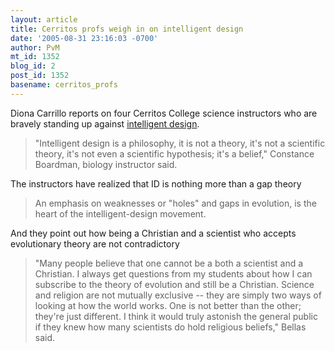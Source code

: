 ```yaml
---
layout: article
title: Cerritos profs weigh in on intelligent design
date: '2005-08-31 23:16:03 -0700'
author: PvM
mt_id: 1352
blog_id: 2
post_id: 1352
basename: cerritos_profs
---
```

Diona Carrillo reports on four Cerritos College science instructors who are bravely standing up against [intelligent design](http://www.talonmarks.com/media/paper327/news/2005/08/31/News/Cerritos.Profs.Weigh.In.On.Intelligent.Design-972166.shtml).

> "Intelligent design is a philosophy, it is not a theory, it's not a scientific theory, it's not even a scientific hypothesis; it's a belief," Constance Boardman, biology instructor said.

The instructors have realized that ID is nothing more than a gap theory

> An emphasis on weaknesses or "holes" and gaps in evolution, is the heart of the intelligent-design movement. 

And they point out how being a Christian and a scientist who accepts evolutionary theory are not contradictory

> "Many people believe that one cannot be a both a scientist and a Christian. I always get questions from my students about how I can subscribe to the theory of evolution and still be a Christian. Science and religion are not mutually exclusive -- they are simply two ways of looking at how the world works. One is not better than the other; they're just different. I think it would truly astonish the general public if they knew how many scientists do hold religious beliefs," Bellas said.
